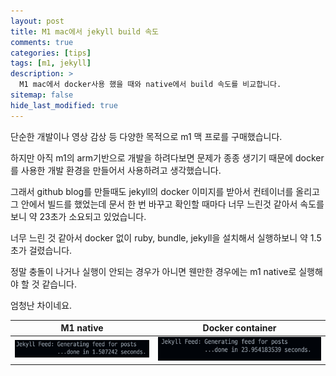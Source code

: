 ```yaml
---
layout: post
title: M1 mac에서 jekyll build 속도
comments: true
categories: [tips]
tags: [m1, jekyll]
description: >
  M1 mac에서 docker사용 했을 때와 native에서 build 속도를 비교합니다.
sitemap: false
hide_last_modified: true
---
```


단순한 개발이나 영상 감상 등 다양한 목적으로 m1 맥 프로를 구매했습니다.

하지만 아직 m1의 arm기반으로 개발을 하려다보면 문제가 종종 생기기 때문에 docker를 사용한 개발 환경을 만들어서 사용하려고 생각했습니다. 

그래서 github blog를 만들때도 jekyll의 docker 이미지를 받아서 컨테이너를 올리고 그 안에서 빌드를 했었는데 문서 한 번 바꾸고 확인할 때마다 너무 느린것 같아서 속도를 보니 약 23초가 소요되고 있었습니다. 

너무 느린 것 같아서 docker 없이 ruby, bundle, jekyll을 설치해서 실행하보니 약 1.5초가 걸렸습니다.

정말 충돌이 나거나 실행이 안되는 경우가 아니면 웬만한 경우에는 m1 native로 실행해야 할 것 같습니다. 

엄청난 차이네요.

| M1 native | Docker container |
|:---------:|:----------------:|
|![](/assets/img/daily/m1-jekyll-build.png) |![](/assets/img/daily/docker-jekyll-build.png)|